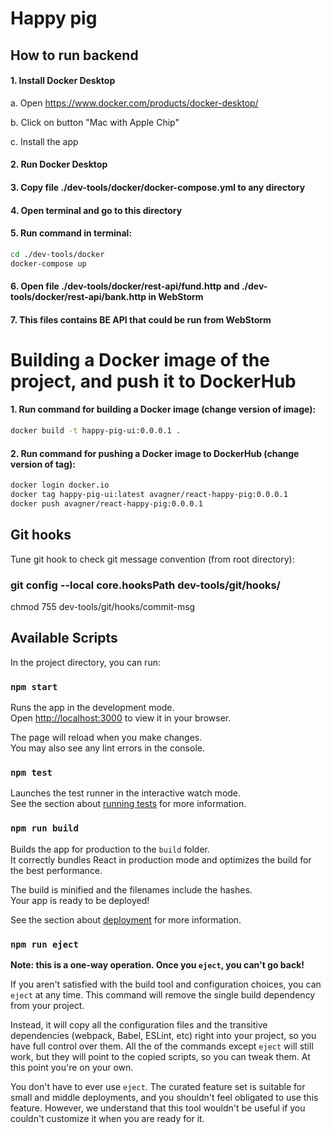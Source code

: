 # Happy pig

## How to run backend

#### 1. Install Docker Desktop

a. Open https://www.docker.com/products/docker-desktop/

b. Click on button "Mac with Apple Chip"

c. Install the app

#### 2. Run Docker Desktop

#### 3. Copy file ./dev-tools/docker/docker-compose.yml to any directory

#### 4. Open terminal and go to this directory

#### 5. Run command in terminal:

```bash
cd ./dev-tools/docker
docker-compose up
```

#### 6. Open file ./dev-tools/docker/rest-api/fund.http and ./dev-tools/docker/rest-api/bank.http in WebStorm

#### 7. This files contains BE API that could be run from WebStorm

# Building a Docker image of the project, and push it to DockerHub

#### 1. Run command for building a Docker image (change version of image):

```bash
docker build -t happy-pig-ui:0.0.0.1 .
```

#### 2. Run command for pushing a Docker image to DockerHub (change version of tag):

```bash
docker login docker.io
docker tag happy-pig-ui:latest avagner/react-happy-pig:0.0.0.1
docker push avagner/react-happy-pig:0.0.0.1
```

## Git hooks

Tune git hook to check git message convention (from root directory):

### git config --local core.hooksPath dev-tools/git/hooks/

chmod 755 dev-tools/git/hooks/commit-msg

## Available Scripts

In the project directory, you can run:

### `npm start`

Runs the app in the development mode.\
Open [http://localhost:3000](http://localhost:3000) to view it in your browser.

The page will reload when you make changes.\
You may also see any lint errors in the console.

### `npm test`

Launches the test runner in the interactive watch mode.\
See the section about [running tests](https://facebook.github.io/create-react-app/docs/running-tests) for more information.

### `npm run build`

Builds the app for production to the `build` folder.\
It correctly bundles React in production mode and optimizes the build for the best performance.

The build is minified and the filenames include the hashes.\
Your app is ready to be deployed!

See the section about [deployment](https://facebook.github.io/create-react-app/docs/deployment) for more information.

### `npm run eject`

**Note: this is a one-way operation. Once you `eject`, you can't go back!**

If you aren't satisfied with the build tool and configuration choices, you can `eject` at any time. This command will remove the single build dependency from your project.

Instead, it will copy all the configuration files and the transitive dependencies (webpack, Babel, ESLint, etc) right into your project, so you have full control over them. All the of the commands except `eject` will still work, but they will point to the copied scripts, so you can tweak them. At this point you're on your own.

You don't have to ever use `eject`. The curated feature set is suitable for small and middle deployments, and you shouldn't feel obligated to use this feature. However, we understand that this tool wouldn't be useful if you couldn't customize it when you are ready for it.
